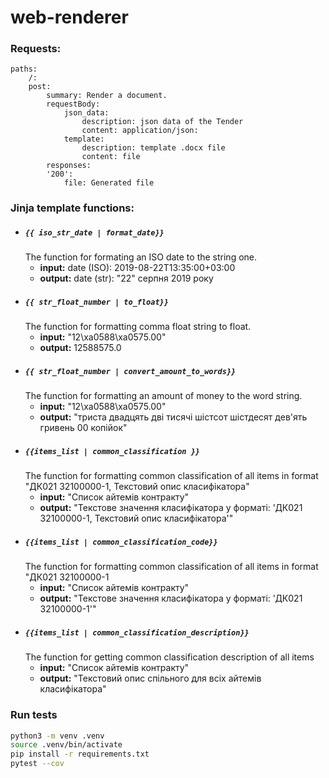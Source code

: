 # web-renderer

### Requests:

```
paths:
    /:
    post:
        summary: Render a document.
        requestBody:
            json_data:
                description: json data of the Tender
                content: application/json:
            template:
                description: template .docx file
                content: file
        responses:
        '200':
            file: Generated file
```

### Jinja template functions:

- ##### `{{ iso_str_date | format_date}}`  
   The function for formating an ISO date to the string one. 
    - **input:** date (ISO): 2019-08-22T13:35:00+03:00 
    - **output:** date (str): "22" серпня 2019 року 
- ##### `{{ str_float_number | to_float}}`
    The function for formatting comma float string to float. 
    - **input:** "12\xa0588\xa0575.00" 
    - **output:** 12588575.0 
- ##### `{{ str_float_number | convert_amount_to_words}}`
    The function for formatting an amount of money to the word string.
    - **input:** "12\xa0588\xa0575.00" 
    - **output:** "триста двадцять двi тисячi шiстсот шiстдесят дев'ять гривень 00 копійок"
- ##### `{{items_list | common_classification }}`
    The function for formatting common classification of all items in format "ДК021 32100000-1, Текстовий опис класифікатора"
    - **input:** "Список айтемів контракту"
    - **output:** "Текстове значення класифікатора у форматі: 'ДК021 32100000-1, Текстовий опис класифікатора'"
- ##### `{{items_list | common_classification_code}}`
    The function for formatting common classification of all items in format "ДК021 32100000-1
    - **input:** "Список айтемів контракту"
    - **output:** "Текстове значення класифікатора у форматі: 'ДК021 32100000-1'"
- ##### `{{items_list | common_classification_description}}`
    The function for getting common classification description of all items
    - **input:** "Список айтемів контракту"
    - **output:** "Текстовий опис спільного для всіх айтемів класифікатора"


### Run tests

```bash
python3 -m venv .venv
source .venv/bin/activate
pip install -r requirements.txt
pytest --cov
```
